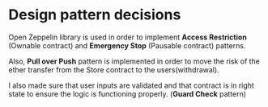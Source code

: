 # Design pattern decisions

Open Zeppelin library is used in order to implement **Access Restriction** (Ownable contract) and **Emergency Stop** (Pausable contract) patterns.

Also, **Pull over Push** pattern is implemented in order to move the risk of the ether transfer from the Store contract to the users(withdrawal).

I also made sure that user inputs are validated and that contract is in right state to ensure the logic is functioning properly. (**Guard Check** pattern)

